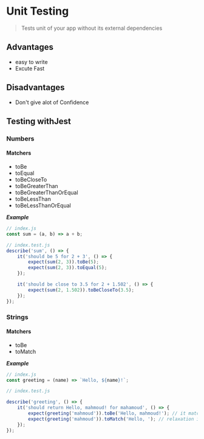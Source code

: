 # Unit Testing

> Tests unit of your app without its external dependencies

## Advantages

-   easy to write
-   Excute Fast

## Disadvantages

-   Don't give alot of Confidence

## Testing withJest

### Numbers

#### Matchers

-   toBe
-   toEqual
-   toBeCloseTo
-   toBeGreaterThan
-   toBeGreaterThanOrEqual
-   toBeLessThan
-   toBeLessThanOrEqual

**_Example_**

```js
// index.js
const sum = (a, b) => a + b;
```

```js
// index.test.js
describe('sum', () => {
    it('should be 5 for 2 + 3', () => {
        expect(sum(2, 3)).toBe(5);
        expect(sum(2, 3)).toEqual(5);
    });

    it('should be close to 3.5 for 2 + 1.502', () => {
        expect(sum(2, 1.502)).toBeCloseTo(3.5);
    });
});
```

### Strings

#### Matchers

-   toBe
-   toMatch

**_Example_**

```js
// index.js
const greeting = (name) => `Hello, ${name}!`;
```

```js
// index.test.js

describe('greeting', () => {
    it('should return Hello, mahmoud! for mahamoud', () => {
        expect(greeting('mahmoud')).toBe('Hello, mahmoud!'); // it match exact value
        expect(greeting('mahmoud')).toMatch('Hello, '); // relaxation in matching
    });
});
```
